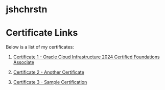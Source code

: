 # jshchrstn

# Certificate Links

Below is a list of my certificates:

1. [Certificate 1 - Oracle Cloud Infrastructure 2024 Certified Foundations Associate](https://catalog-education.oracle.com/ords/certview/sharebadge?id=7364026FA0021A6E7989AC8A72759B2A90214B443B2CA1B80BE0CE084ECF6DA4)
   
3. [Certificate 2 - Another Certificate]()
   
4. [Certificate 3 - Sample Certification]()
